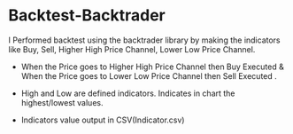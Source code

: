 # Backtest-Backtrader

I Performed backtest using the backtrader library by making the indicators like Buy, Sell, Higher High Price Channel, Lower Low Price Channel.

- When the Price goes to Higher High Price Channel then Buy Executed & When the Price goes to Lower Low Price Channel then Sell Executed .

- High and Low are defined indicators. Indicates in chart the highest/lowest values.

- Indicators value output in CSV(Indicator.csv)


